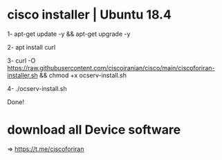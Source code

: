 # cisco installer | Ubuntu 18.4


1- 
apt-get update -y && apt-get upgrade -y

2- 
apt install curl

3- 
curl -O https://raw.githubusercontent.com/ciscoiranian/cisco/main/ciscoforiran-installer.sh && chmod +x ocserv-install.sh

4- 
./ocserv-install.sh

Done!


# download all Device software

=> https://t.me/ciscoforiran
